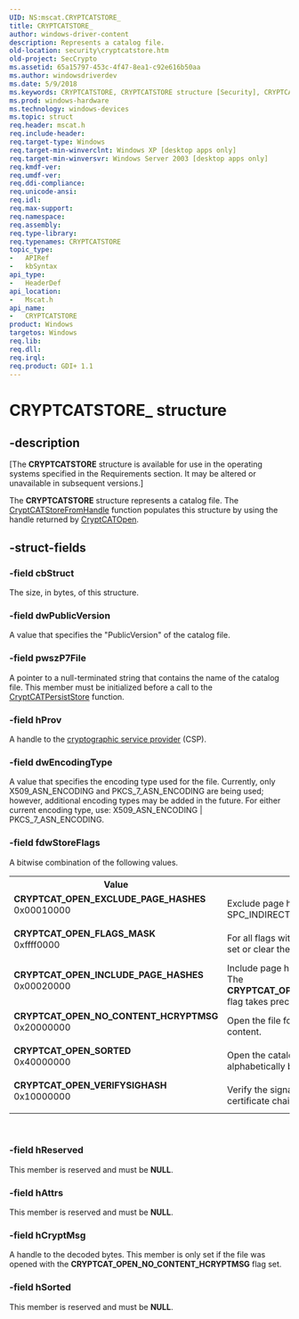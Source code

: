 ```yaml
---
UID: NS:mscat.CRYPTCATSTORE_
title: CRYPTCATSTORE_
author: windows-driver-content
description: Represents a catalog file.
old-location: security\cryptcatstore.htm
old-project: SecCrypto
ms.assetid: 65a15797-453c-4f47-8ea1-c92e616b50aa
ms.author: windowsdriverdev
ms.date: 5/9/2018
ms.keywords: CRYPTCATSTORE, CRYPTCATSTORE structure [Security], CRYPTCATSTORE_, CRYPTCAT_OPEN_EXCLUDE_PAGE_HASHES, CRYPTCAT_OPEN_FLAGS_MASK, CRYPTCAT_OPEN_INCLUDE_PAGE_HASHES, CRYPTCAT_OPEN_NO_CONTENT_HCRYPTMSG, CRYPTCAT_OPEN_SORTED, CRYPTCAT_OPEN_VERIFYSIGHASH, mscat/CRYPTCATSTORE, security.cryptcatstore
ms.prod: windows-hardware
ms.technology: windows-devices
ms.topic: struct
req.header: mscat.h
req.include-header: 
req.target-type: Windows
req.target-min-winverclnt: Windows XP [desktop apps only]
req.target-min-winversvr: Windows Server 2003 [desktop apps only]
req.kmdf-ver: 
req.umdf-ver: 
req.ddi-compliance: 
req.unicode-ansi: 
req.idl: 
req.max-support: 
req.namespace: 
req.assembly: 
req.type-library: 
req.typenames: CRYPTCATSTORE
topic_type:
-	APIRef
-	kbSyntax
api_type:
-	HeaderDef
api_location:
-	Mscat.h
api_name:
-	CRYPTCATSTORE
product: Windows
targetos: Windows
req.lib: 
req.dll: 
req.irql: 
req.product: GDI+ 1.1
---
```


# CRYPTCATSTORE_ structure


## -description


<p class="CCE_Message">[The  <b>CRYPTCATSTORE</b> structure is available for use in the operating systems specified in the Requirements section. It may be altered or unavailable in subsequent versions.]

 The <b>CRYPTCATSTORE</b> structure represents a catalog file. The <a href="https://msdn.microsoft.com/ce4fe972-0ed5-4b18-8ec5-9883af326335">CryptCATStoreFromHandle</a> function populates this structure by using the handle returned by <a href="https://msdn.microsoft.com/e81f3a3d-d5b7-4266-838d-b83e331c8594">CryptCATOpen</a>.


## -struct-fields




### -field cbStruct

The size, in bytes, of this structure.


### -field dwPublicVersion

A value that specifies the "PublicVersion" of the catalog file.


### -field pwszP7File

A pointer to a null-terminated string that contains the name of the catalog file. This member must be initialized before a call to the <a href="https://msdn.microsoft.com/2a564b0e-fcc6-4702-8173-d18df7064e53">CryptCATPersistStore</a> function.


### -field hProv

A handle to the <a href="https://msdn.microsoft.com/db46def4-bfdc-4801-a57d-d568e94a2dbb">cryptographic service provider</a> (CSP).


### -field dwEncodingType

A value that specifies the encoding type used for the file. Currently, only X509_ASN_ENCODING and PKCS_7_ASN_ENCODING are being used; however, additional encoding types may be added in the future. For either current encoding type, use: X509_ASN_ENCODING | PKCS_7_ASN_ENCODING.


### -field fdwStoreFlags

A bitwise combination of the following values.

<table>
<tr>
<th>Value</th>
<th>Meaning</th>
</tr>
<tr>
<td width="40%"><a id="CRYPTCAT_OPEN_EXCLUDE_PAGE_HASHES"></a><a id="cryptcat_open_exclude_page_hashes"></a><dl>
<dt><b>CRYPTCAT_OPEN_EXCLUDE_PAGE_HASHES</b></dt>
<dt>0x00010000</dt>
</dl>
</td>
<td width="60%">
Exclude page hashes in SPC_INDIRECT_DATA.

</td>
</tr>
<tr>
<td width="40%"><a id="CRYPTCAT_OPEN_FLAGS_MASK"></a><a id="cryptcat_open_flags_mask"></a><dl>
<dt><b>CRYPTCAT_OPEN_FLAGS_MASK</b></dt>
<dt>0xffff0000</dt>
</dl>
</td>
<td width="60%">
 For all flags with a value in the upper word, set or clear the flag.

</td>
</tr>
<tr>
<td width="40%"><a id="CRYPTCAT_OPEN_INCLUDE_PAGE_HASHES"></a><a id="cryptcat_open_include_page_hashes"></a><dl>
<dt><b>CRYPTCAT_OPEN_INCLUDE_PAGE_HASHES</b></dt>
<dt>0x00020000</dt>
</dl>
</td>
<td width="60%">
Include page hashes in SPC_INDIRECT_DATA. The <b>CRYPTCAT_OPEN_EXCLUDE_PAGE_HASHES</b> flag takes precedence if it is also set.

</td>
</tr>
<tr>
<td width="40%"><a id="CRYPTCAT_OPEN_NO_CONTENT_HCRYPTMSG"></a><a id="cryptcat_open_no_content_hcryptmsg"></a><dl>
<dt><b>CRYPTCAT_OPEN_NO_CONTENT_HCRYPTMSG</b></dt>
<dt>0x20000000</dt>
</dl>
</td>
<td width="60%">
Open the file for decoding without detached content.

</td>
</tr>
<tr>
<td width="40%"><a id="CRYPTCAT_OPEN_SORTED"></a><a id="cryptcat_open_sorted"></a><dl>
<dt><b>CRYPTCAT_OPEN_SORTED</b></dt>
<dt>0x40000000</dt>
</dl>
</td>
<td width="60%">
Open the catalog with the entries sorted alphabetically by subject.

</td>
</tr>
<tr>
<td width="40%"><a id="CRYPTCAT_OPEN_VERIFYSIGHASH"></a><a id="cryptcat_open_verifysighash"></a><dl>
<dt><b>CRYPTCAT_OPEN_VERIFYSIGHASH</b></dt>
<dt>0x10000000</dt>
</dl>
</td>
<td width="60%">
Verify the signature hash but not the certificate chain.

</td>
</tr>
</table>
 


### -field hReserved

This member is reserved and must be <b>NULL</b>.


### -field hAttrs

This member is reserved and must be <b>NULL</b>.


### -field hCryptMsg

A handle to the decoded bytes. This member is only set if the file was opened with the <b>CRYPTCAT_OPEN_NO_CONTENT_HCRYPTMSG</b> flag set.


### -field hSorted

This member is reserved and must be <b>NULL</b>.

